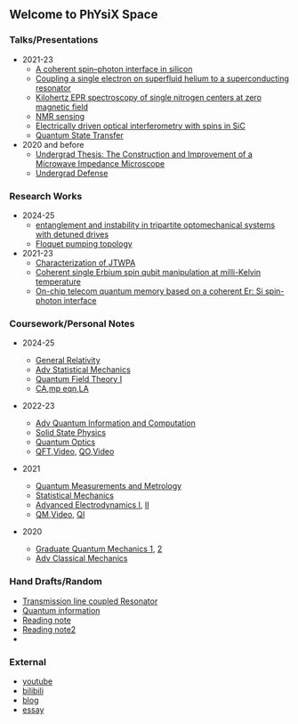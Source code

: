 ## Welcome to PhYsiX Space

### Talks/Presentations
* 2021-23
  * [A coherent spin–photon interface in silicon](https://physix2020.github.io/blogplace/files/A_coherent_spin–photon_interface_in_silicon.pdf)
  * [Coupling a single electron on superfluid helium to a superconducting resonator](https://physix2020.github.io/blogplace/files/Coupling_a_single_electron_on_superfluid_helium_to_a_superconducting_resonator.pdf)
  * [Kilohertz EPR spectroscopy of single nitrogen centers at zero magnetic field](https://physix2020.github.io/blogplace/files/Kilohertz_electron_paramagnetic_resonance_spectroscopy_of_single_nitrogen_centers_at_zero_magnetic_field.pdf)
  * [NMR sensing](https://physix2020.github.io/blogplace/files/NMR_sensing.pdf)
  * [Electrically driven optical interferometry with spins in SiC](https://physix2020.github.io/blogplace/files/Electrically_driven_optical_interferometry_with_spins_in_silicon_carbide.pdf)
  * [Quantum State Transfer](https://physix2020.github.io/blogplace/files/QST.pdf)
* 2020 and before
  * [Undergrad Thesis: The Construction and Improvement of a Microwave Impedance Microscope](https://physix2020.github.io/blogplace/files/微波阻抗显微镜的搭建及改进.pdf)
  * [Undergrad Defense](https://physix2020.github.io/blogplace/files/毕业答辩.pdf)


### Research Works
* 2024-25
  * [entanglement and instability in tripartite optomechanical systems with detuned drives](https://physix2020.github.io/blogplace/files/2024.3.pdf)
  * [Floquet pumping topology](https://physix2020.github.io/blogplace/files/2025.3.pdf)
* 2021-23
  * [Characterization of JTWPA](https://physix2020.github.io/blogplace/files/Summer_Research_Summary.pdf)
  * [Coherent single Erbium spin qubit manipulation at milli-Kelvin temperature](https://physix2020.github.io/blogplace/files/ESR_SCresonator.pdf)  
  * [On-chip telecom quantum memory based on a coherent Er: Si spin-photon interface](https://physix2020.github.io/blogplace/files/proposal.pdf)


### Coursework/Personal Notes
* 2024-25
  * [General Relativity](https://physix2020.github.io/blogplace/files/GR.pdf)
  * [Adv Statistical Mechanics](https://physix2020.github.io/blogplace/files/PHYS_353.pdf)
  * [Quantum Field Theory I](https://physix2020.github.io/blogplace//files/PHYS_443.pdf)
  * [CA](https://physix2020.github.io/blogplace//files/CA.pdf),[mp eqn](https://physix2020.github.io/blogplace//files/mp_eqn.pdf),[LA](https://physix2020.github.io/blogplace//files/LA.pdf)

* 2022-23
  * [Adv Quantum Information and Computation](https://physix2020.github.io/blogplace//files/MENG_374.pdf)
  * [Solid State Physics](https://physix2020.github.io/blogplace//files/PHYS_361.pdf)
  * [Quantum Optics](https://physix2020.github.io/blogplace//files/Quantum_Optics.pdf)
  * [QFT](https://physix2020.github.io/blogplace//files/QFT.pdf),[Video](https://youtube.com/playlist?list=PLGr3RmTaPgKCvkGDY3EhvC0LTssI5fAP6&feature=shared), [QO](https://physix2020.github.io/blogplace//files/QO基础巩固1.pdf),[Video](https://youtube.com/playlist?list=PLGr3RmTaPgKB01FC4_qIWIFarJjezhShb&feature=shared)

* 2021
  * [Quantum Measurements and Metrology](https://physix2020.github.io/blogplace//files/MENG_375.pdf)
  * [Statistical Mechanics](https://physix2020.github.io/blogplace//files/PHYS_352.pdf)
  * [Advanced Electrodynamics I](https://physix2020.github.io/blogplace//files/PHYS_322.pdf), [II](https://physix2020.github.io/blogplace//files/PHYS_323.pdf)
  * [QM](https://physix2020.github.io/blogplace//files/量子力学重学1.pdf),[Video](https://youtube.com/playlist?list=PLGr3RmTaPgKBty_VFXjMFzoMhq46GYsYP&feature=shared), [QI](https://youtube.com/playlist?list=PLGr3RmTaPgKDfiyUpCDMHNScqobAhJoYQ&feature=shared)

* 2020
  * [Graduate Quantum Mechanics 1](https://physix2020.github.io/blogplace//files/PHYS_322.pdf), [2](https://physix2020.github.io/blogplace//files/PHYS_323.pdf)
  * [Adv Classical Mechanics](https://physix2020.github.io/blogplace//files/PHYS_316.pdf)


### Hand Drafts/Random
  * [Transmission line coupled Resonator](https://physix2020.github.io/blogplace/files/Derivation_of_TL_coupled_Resonator.pdf)
  * [Quantum information](https://physix2020.github.io/blogplace/files/patched1.pdf)
  * [Reading note](https://physix2020.github.io/blogplace/files/patched2.pdf)
  * [Reading note2](https://physix2020.github.io/blogplace/files/patched3.pdf)
  * 


### External
* [youtube](https://www.youtube.com/channel/UCLur34LyINawLRcaNh81Q4g)
* [bilibili](https://space.bilibili.com/22728820/)
* [blog](https://physix2020.github.io/archives/)
* [essay](https://zine.la/@%E8%8B%B9%E6%9E%9C%E6%A0%91%E4%B8%8A%E7%9A%84%E7%81%AF/articles/)